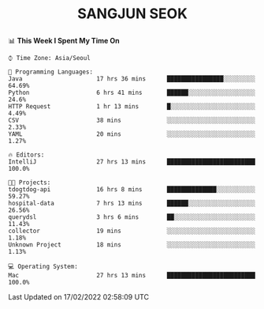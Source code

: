 <h1>
 <p align="center">
   SANGJUN SEOK
 </p>
</h1>

<!--START_SECTION:waka-->
📊 **This Week I Spent My Time On** 

```text
⌚︎ Time Zone: Asia/Seoul

💬 Programming Languages: 
Java                     17 hrs 36 mins      ████████████████░░░░░░░░░   64.69% 
Python                   6 hrs 41 mins       ██████░░░░░░░░░░░░░░░░░░░   24.6% 
HTTP Request             1 hr 13 mins        █░░░░░░░░░░░░░░░░░░░░░░░░   4.49% 
CSV                      38 mins             ░░░░░░░░░░░░░░░░░░░░░░░░░   2.33% 
YAML                     20 mins             ░░░░░░░░░░░░░░░░░░░░░░░░░   1.27%

🔥 Editors: 
IntelliJ                 27 hrs 13 mins      █████████████████████████   100.0%

🐱‍💻 Projects: 
tdogtdog-api             16 hrs 8 mins       ██████████████░░░░░░░░░░░   59.27% 
hospital-data            7 hrs 13 mins       ██████░░░░░░░░░░░░░░░░░░░   26.56% 
querydsl                 3 hrs 6 mins        ██░░░░░░░░░░░░░░░░░░░░░░░   11.43% 
collector                19 mins             ░░░░░░░░░░░░░░░░░░░░░░░░░   1.18% 
Unknown Project          18 mins             ░░░░░░░░░░░░░░░░░░░░░░░░░   1.13%

💻 Operating System: 
Mac                      27 hrs 13 mins      █████████████████████████   100.0%

```


 Last Updated on 17/02/2022 02:58:09 UTC
<!--END_SECTION:waka-->
